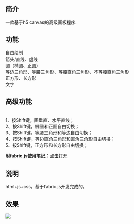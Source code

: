 ## 简介 ##
一款基于h5 canvas的高级画板程序.
## 功能 ##
自由绘制
<br />箭头/直线、虚线
<br />圆（椭圆、正圆）
<br />等边三角形、等腰三角形、等腰直角三角形、不等腰直角三角形
<br />正方形、长方形
<br />文字
## 高级功能 ##
<br /> 1、按Shift键，画垂直、水平直线；
<br /> 2、按Shift键，椭圆和正圆自由切换；
<br /> 3、按Shift键，等腰三角形和等边自由切换；
<br /> 4、按Shift键，等边直角三角形和直角三角形自由切换；
<br /> 5、按Shift键，正方形和长方形自由切换；

**附fabric.js使用笔记：**[点击打开](https://github.com/vipstone/drawingboard/blob/master/fabricjs%E4%BD%BF%E7%94%A8%E7%AC%94%E8%AE%B0.md)


## 说明 ##
html+js+css，基于fabric.js开发完成的。

## 效果 ##
![](https://raw.githubusercontent.com/vipstone/drawingboard/master/drawingboard/image/demoPreview.gif)



